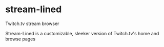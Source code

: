 # stream-lined
Twitch.tv stream browser

Stream-Lined is a customizable, sleeker version of Twitch.tv's home and browse pages
